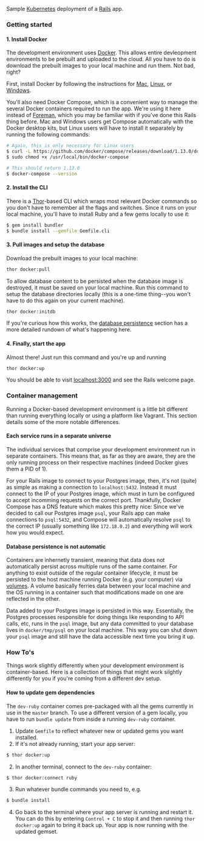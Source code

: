 Sample [Kubernetes](kubernetes.io) deployment of a [Rails](http://rubyonrails.org/) app.

### Getting started

#### 1. Install Docker
The development environment uses [Docker](https://www.docker.com/what-docker). This allows entire devleopment environments to be prebuilt and uploaded to the cloud. All you have to do is download the prebuilt images to your local machine and run them. Not bad, right?

First, install Docker by following the instructions for [Mac](https://store.docker.com/editions/community/docker-ce-desktop-mac), [Linux](https://docs.docker.com/engine/installation/linux/ubuntu/#install-using-the-repository), or [Windows](https://store.docker.com/editions/community/docker-ce-desktop-windows).

You'll also need Docker Compose, which is a convenient way to manage the several Docker containers required to run the app. We're using it here instead of [Foreman](https://github.com/ddollar/foreman), which you may be familiar with if you've done this Rails thing before. Mac and Windows users get Compose automatically with the Docker desktop kits, but Linux users will have to install it separately by running the following commands:

```bash
# Again, this is only necessary for Linux users
$ curl -L https://github.com/docker/compose/releases/download/1.13.0/docker-compose-`uname -s`-`uname -m` > /usr/local/bin/docker-compose
$ sudo chmod +x /usr/local/bin/docker-compose

# This should return 1.13.0
$ docker-compose --version
```

#### 2. Install the CLI
There is a [Thor](http://whatisthor.com/)-based CLI which wraps most relevant Docker commands so you don't have to remember all the flags and switches. Since it runs on your local machine, you'll have to install Ruby and a few gems locally to use it:

```bash
$ gem install bundler
$ bundle install --gemfile Gemfile.cli
```

#### 3. Pull images and setup the database

Download the prebuilt images to your local machine:

```bash
thor docker:pull
```

To allow database content to be persisted when the database image is destroyed, it must be saved on your local machine. Run this command to setup the database directories locally (this is a one-time thing--you won't have to do this again on your current machine).

```bash
thor docker:initdb
```

If you're curious how this works, the [database persistence](#database-persistence) section has a more detailed rundown of what's happening here.

#### 4. Finally, start the app
Almost there! Just run this command and you're up and running

```bash
thor docker:up
```

You should be able to visit [localhost:3000](localhost:3000) and see the Rails welcome page.

### Container management
Running a Docker-based development environment is a little bit different than running everything locally or using a platform like Vagrant. This section details some of the more notable differences.

#### Each service runs in a separate universe
The individual services that comprise your development environment run in separate containers. This means that, as far as they are aware, they are the only running process on their respective machines (indeed Docker gives them a PID of 1).

For your Rails image to connect to your Postgres image, then, it's not (quite) as simple as making a connection to `localhost:5432`. Instead it must connect to the IP of your Postgres image, which must in turn be configured to accept incomming requests on the correct port. Thankfully, Docker Compose has a DNS feature which makes this pretty nice: Since we've decided to call our Postgres image `psql`, your Rails app can make connections to `psql:5432`, and Compose will automatically resolve `psql` to the correct IP (usually something like `172.18.0.2`) and everything will work how you would expect.

#### <a name="database-persistence"></a>Database persistence is not automatic
Containers are inhernetly transient, meaning that data does not automatically persist across multiple runs of the same container. For anything to exist outside of the regular container lifecycle, it must be persisted to the host machine running Docker (e.g. your computer) via [volumes](https://docs.docker.com/engine/tutorials/dockervolumes/). A volume basically ferries data between your local machine and the OS running in a container such that modifications made on one are reflected in the other.

Data added to your Postgres image is persisted in this way. Essentially, the Postgres processes responsible for doing things like responding to API calls, etc, runs in the `psql` image, but any data committed to your database lives in `docker/tmp/psql` on your local machine. This way you can shut down your `psql` image and still have the data accessible next time you bring it up.


### How To's
Things work slightly differently when your development environment is container-based. Here is a collection of things that might work silghtly differently for you if you're coming from a different dev setup.


#### How to update gem dependencies
The `dev-ruby` container comes pre-packaged with all the gems currently in use in the `master` branch. To use a different version of a gem locally, you have to run `bundle update` from inside a running `dev-ruby` container.

1. Update `Gemfile` to reflect whatever new or updated gems you want installed.
2. If it's not already running, start your app server:
  ```bash
  $ thor docker:up
  ```
2. In another terminal, connect to the `dev-ruby` container:
  ```bash
  $ thor docker:connect ruby
  ```
3. Run whatever bundle commands you need to, e.g.
  ```bash
  $ bundle install
  ```
4. Go back to the terminal where your app server is running and restart it. You can do this by entering `Control + C` to stop it and then running `thor docker:up` again to bring it back up. Your app is now running with the updated gemset.
